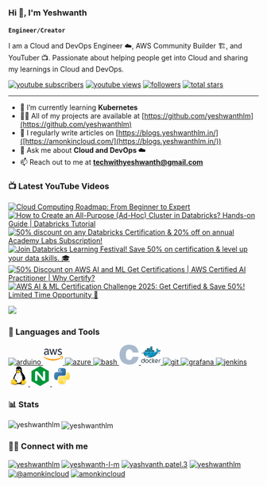 ### Hi 👋, I'm Yeshwanth

**`Engineer/Creator`**

I am a Cloud and DevOps Engineer ☁️, AWS Community Builder 🏗️, and YouTuber 📺. Passionate about helping people get into Cloud and sharing my learnings in Cloud and DevOps.

   <p align="left">
      <a href="https://www.youtube.com/c/TechWithYeshwanth?sub_confirmation=1">
         <img alt="youtube subscribers" title="Subscribe to my YouTube channel" src="https://custom-icon-badges.demolab.com/youtube/channel/subscribers/UCwhERUcuzUCwr8x8mQ8zrcw?color=%23E05D44&label=SUBSCRIBE&logo=video&logoColor=white&style=for-the-badge&labelColor=CE4630"/></a> 
      <a href="https://www.youtube.com/c/TechWithYeshwanth">
         <img alt="youtube views" title="YouTube views" src="https://custom-icon-badges.demolab.com/youtube/channel/views/UCwhERUcuzUCwr8x8mQ8zrcw?color=%23E1AD0E&logo=eye&logoColor=white&style=for-the-badge&labelColor=C79600"/></a> 
      <a href="https://github.com/yeshwanthlm?tab=followers">
         <img alt="followers" title="Follow me on Github" src="https://custom-icon-badges.demolab.com/github/followers/yeshwanthlm?color=236ad3&labelColor=1155ba&style=for-the-badge&logo=person-add&label=Follow&logoColor=white"/></a>
      <a href="https://github.com/yeshwanthlm?tab=repositories&sort=stargazers">
         <img alt="total stars" title="Total stars on GitHub" src="https://custom-icon-badges.demolab.com/github/stars/yeshwanthlm?color=55960c&style=for-the-badge&labelColor=488207&logo=star"/></a>
   </p>

---

- 🌱 I’m currently learning **Kubernetes**
- 👨‍💻 All of my projects are available at [https://github.com/yeshwanthlm](https://github.com/yeshwanthlm)
- 📝 I regularly write articles on [https://blogs.yeshwanthlm.in/]([https://amonkincloud.com/](https://blogs.yeshwanthlm.in/))
- 💬 Ask me about **Cloud and DevOps ☁️**
- 📫 Reach out to me at **techwithyeshwanth@gmail.com**


### 📺 Latest YouTube Videos

<!-- BEGIN YOUTUBE-CARDS -->
[![Cloud Computing Roadmap: From Beginner to Expert](https://ytcards.demolab.com/?id=v_T3meZaVuk&title=Cloud+Computing+Roadmap%3A+From+Beginner+to+Expert&lang=en&timestamp=1758632513&background_color=%230d1117&title_color=%23ffffff&stats_color=%23dedede&max_title_lines=1&width=250&border_radius=5 "Cloud Computing Roadmap: From Beginner to Expert")](https://www.youtube.com/shorts/v_T3meZaVuk)
[![How to Create an All-Purpose (Ad-Hoc) Cluster in Databricks? Hands-on Guide | Databricks Tutorial](https://ytcards.demolab.com/?id=CKYsJUjGla0&title=How+to+Create+an+All-Purpose+%28Ad-Hoc%29+Cluster+in+Databricks%3F+Hands-on+Guide+%7C+Databricks+Tutorial&lang=en&timestamp=1758544226&background_color=%230d1117&title_color=%23ffffff&stats_color=%23dedede&max_title_lines=1&width=250&border_radius=5 "How to Create an All-Purpose (Ad-Hoc) Cluster in Databricks? Hands-on Guide | Databricks Tutorial")](https://www.youtube.com/watch?v=CKYsJUjGla0)
[![50% discount on any Databricks Certification & 20% off on annual Academy Labs Subscription!](https://ytcards.demolab.com/?id=yd-EeScJ2OI&title=50%25+discount+on+any+Databricks+Certification+%26+20%25+off+on+annual+Academy+Labs+Subscription%21&lang=en&timestamp=1758285081&background_color=%230d1117&title_color=%23ffffff&stats_color=%23dedede&max_title_lines=1&width=250&border_radius=5 "50% discount on any Databricks Certification & 20% off on annual Academy Labs Subscription!")](https://www.youtube.com/watch?v=yd-EeScJ2OI)
[![Join Databricks Learning Festival! Save 50% on certification & level up your data skills. 🎓](https://ytcards.demolab.com/?id=WrWEVhpOzSE&title=Join+Databricks+Learning+Festival%21+Save+50%25+on+certification+%26+level+up+your+data+skills.+%F0%9F%8E%93&lang=en&timestamp=1758112256&background_color=%230d1117&title_color=%23ffffff&stats_color=%23dedede&max_title_lines=1&width=250&border_radius=5 "Join Databricks Learning Festival! Save 50% on certification & level up your data skills. 🎓")](https://www.youtube.com/shorts/WrWEVhpOzSE)
[![50% Discount on AWS AI and ML Get Certifications | AWS Certified AI Practitioner | Why Certify?](https://ytcards.demolab.com/?id=8JIO_BzdhLg&title=50%25+Discount+on+AWS+AI+and+ML+Get+Certifications+%7C+AWS+Certified+AI+Practitioner+%7C+Why+Certify%3F&lang=en&timestamp=1758025817&background_color=%230d1117&title_color=%23ffffff&stats_color=%23dedede&max_title_lines=1&width=250&border_radius=5 "50% Discount on AWS AI and ML Get Certifications | AWS Certified AI Practitioner | Why Certify?")](https://www.youtube.com/watch?v=8JIO_BzdhLg)
[![AWS AI & ML Certification Challenge 2025: Get Certified & Save 50%! Limited Time Opportunity 🚀](https://ytcards.demolab.com/?id=_ISPY0dNVVY&title=AWS+AI+%26+ML+Certification+Challenge+2025%3A+Get+Certified+%26+Save+50%25%21+Limited+Time+Opportunity+%F0%9F%9A%80&lang=en&timestamp=1757939449&background_color=%230d1117&title_color=%23ffffff&stats_color=%23dedede&max_title_lines=1&width=250&border_radius=5 "AWS AI & ML Certification Challenge 2025: Get Certified & Save 50%! Limited Time Opportunity 🚀")](https://www.youtube.com/shorts/_ISPY0dNVVY)
<!-- END YOUTUBE-CARDS -->

[<img src="https://custom-icon-badges.demolab.com/badge/-Subscribe%20For%20More-red?style=for-the-badge&logo=video&logoColor=white"/>](https://www.youtube.com/c/amonkincloud?sub_confirmation=1)

### 🧰 Languages and Tools

<p align="left"> <a href="https://www.arduino.cc/" target="_blank" rel="noreferrer"> <img src="https://cdn.worldvectorlogo.com/logos/arduino-1.svg" alt="arduino" width="40" height="40"/> </a> <a href="https://aws.amazon.com" target="_blank" rel="noreferrer"> <img src="https://raw.githubusercontent.com/devicons/devicon/master/icons/amazonwebservices/amazonwebservices-original-wordmark.svg" alt="aws" width="40" height="40"/> </a> <a href="https://azure.microsoft.com/en-in/" target="_blank" rel="noreferrer"> <img src="https://www.vectorlogo.zone/logos/microsoft_azure/microsoft_azure-icon.svg" alt="azure" width="40" height="40"/> </a> <a href="https://www.gnu.org/software/bash/" target="_blank" rel="noreferrer"> <img src="https://www.vectorlogo.zone/logos/gnu_bash/gnu_bash-icon.svg" alt="bash" width="40" height="40"/> </a> <a href="https://www.cprogramming.com/" target="_blank" rel="noreferrer"> <img src="https://raw.githubusercontent.com/devicons/devicon/master/icons/c/c-original.svg" alt="c" width="40" height="40"/> </a> <a href="https://www.docker.com/" target="_blank" rel="noreferrer"> <img src="https://raw.githubusercontent.com/devicons/devicon/master/icons/docker/docker-original-wordmark.svg" alt="docker" width="40" height="40"/> </a> <a href="https://git-scm.com/" target="_blank" rel="noreferrer"> <img src="https://www.vectorlogo.zone/logos/git-scm/git-scm-icon.svg" alt="git" width="40" height="40"/> </a> <a href="https://grafana.com" target="_blank" rel="noreferrer"> <img src="https://www.vectorlogo.zone/logos/grafana/grafana-icon.svg" alt="grafana" width="40" height="40"/> </a> <a href="https://www.jenkins.io" target="_blank" rel="noreferrer"> <img src="https://www.vectorlogo.zone/logos/jenkins/jenkins-icon.svg" alt="jenkins" width="40" height="40"/> </a> <a href="https://www.linux.org/" target="_blank" rel="noreferrer"> <img src="https://raw.githubusercontent.com/devicons/devicon/master/icons/linux/linux-original.svg" alt="linux" width="40" height="40"/> </a> <a href="https://www.nginx.com" target="_blank" rel="noreferrer"> <img src="https://raw.githubusercontent.com/devicons/devicon/master/icons/nginx/nginx-original.svg" alt="nginx" width="40" height="40"/> </a> <a href="https://www.python.org" target="_blank" rel="noreferrer"> <img src="https://raw.githubusercontent.com/devicons/devicon/master/icons/python/python-original.svg" alt="python" width="40" height="40"/> </a> </p>

### 📊 Stats
<p><img align="left" src="https://github-readme-stats.vercel.app/api/top-langs?username=yeshwanthlm&show_icons=true&locale=en&layout=compact" alt="yeshwanthlm" /></p>

<p>&nbsp;<img align="center" src="https://github-readme-stats.vercel.app/api?username=yeshwanthlm&show_icons=true&locale=en" alt="yeshwanthlm" /></p>

### 🏄‍♂️ Connect with me
   <p align="left">
   <a href="https://dev.to/yeshwanthlm" target="blank"><img align="center" src="https://raw.githubusercontent.com/rahuldkjain/github-profile-readme-generator/master/src/images/icons/Social/devto.svg" alt="yeshwanthlm" height="30" width="40" /></a>
   <a href="https://linkedin.com/in/yeshwanth-l-m" target="blank"><img align="center" src="https://raw.githubusercontent.com/rahuldkjain/github-profile-readme-generator/master/src/images/icons/Social/linked-in-alt.svg" alt="yeshwanth-l-m" height="30" width="40" /></a>
   <a href="https://fb.com/yashvanth.patel.3" target="blank"><img align="center" src="https://raw.githubusercontent.com/rahuldkjain/github-profile-readme-generator/master/src/images/icons/Social/facebook.svg" alt="yashvanth.patel.3" height="30" width="40" /></a>
   <a href="https://instagram.com/yeshwanthlm" target="blank"><img align="center" src="https://raw.githubusercontent.com/rahuldkjain/github-profile-readme-generator/master/src/images/icons/Social/instagram.svg" alt="yeshwanthlm" height="30" width="40" /></a>
   <a href="https://hashnode.com/@amonkincloud" target="blank"><img align="center" src="https://raw.githubusercontent.com/rahuldkjain/github-profile-readme-generator/master/src/images/icons/Social/hashnode.svg" alt="@amonkincloud" height="30" width="40" /></a>
   <a href="https://www.youtube.com/c/amonkincloud" target="blank"><img align="center" src="https://raw.githubusercontent.com/rahuldkjain/github-profile-readme-generator/master/src/images/icons/Social/youtube.svg" alt="amonkincloud" height="30" width="40" /></a>
   </p>
